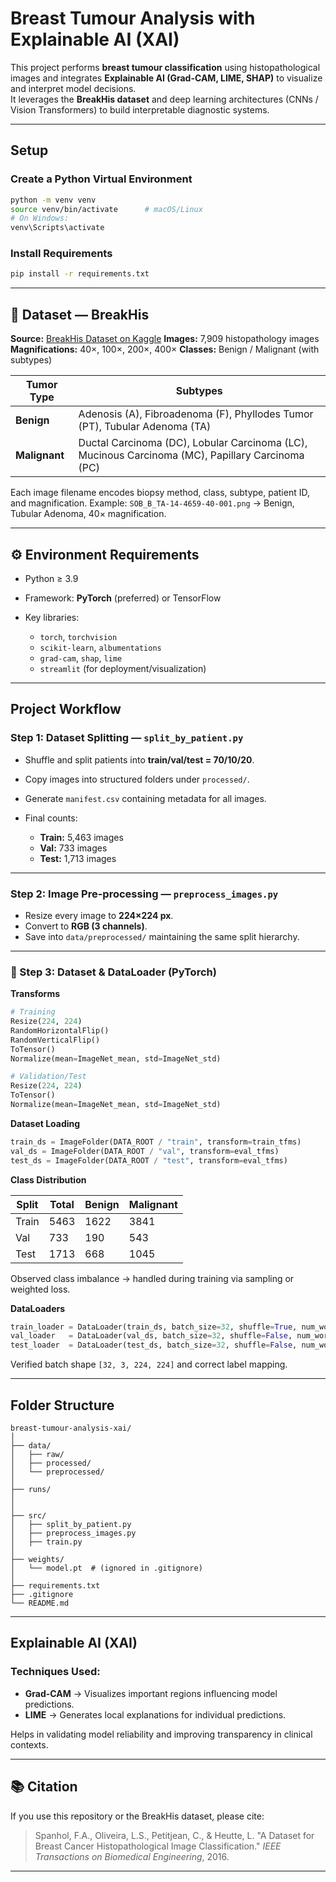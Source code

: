 
# Breast Tumour Analysis with Explainable AI (XAI)

This project performs **breast tumour classification** using histopathological images and integrates **Explainable AI (Grad-CAM, LIME, SHAP)** to visualize and interpret model decisions.  
It leverages the **BreakHis dataset** and deep learning architectures (CNNs / Vision Transformers) to build interpretable diagnostic systems.

---

## Setup

### Create a Python Virtual Environment
```bash
python -m venv venv
source venv/bin/activate      # macOS/Linux
# On Windows:
venv\Scripts\activate
````

### Install Requirements

```bash
pip install -r requirements.txt
```

---

## 🧬 Dataset — BreakHis

**Source:** [BreakHis Dataset on Kaggle](https://www.kaggle.com/datasets/tathagatbanerjee/breakhis-breast-cancer-histopathological)
**Images:** 7,909 histopathology images
**Magnifications:** 40×, 100×, 200×, 400×
**Classes:** Benign / Malignant (with subtypes)

| Tumor Type    | Subtypes                                                                                         |
| ------------- | ------------------------------------------------------------------------------------------------ |
| **Benign**    | Adenosis (A), Fibroadenoma (F), Phyllodes Tumor (PT), Tubular Adenoma (TA)                       |
| **Malignant** | Ductal Carcinoma (DC), Lobular Carcinoma (LC), Mucinous Carcinoma (MC), Papillary Carcinoma (PC) |

Each image filename encodes biopsy method, class, subtype, patient ID, and magnification.
Example:
`SOB_B_TA-14-4659-40-001.png` → Benign, Tubular Adenoma, 40× magnification.

---

## ⚙️ Environment Requirements

* Python ≥ 3.9
* Framework: **PyTorch** (preferred) or TensorFlow
* Key libraries:

  * `torch`, `torchvision`
  * `scikit-learn`, `albumentations`
  * `grad-cam`, `shap`, `lime`
  * `streamlit` (for deployment/visualization)

---

## Project Workflow

### Step 1: Dataset Splitting — `split_by_patient.py`

* Shuffle and split patients into **train/val/test = 70/10/20**.
* Copy images into structured folders under `processed/`.
* Generate `manifest.csv` containing metadata for all images.
* Final counts:

  * **Train:** 5,463 images
  * **Val:** 733 images
  * **Test:** 1,713 images

---

### Step 2: Image Pre-processing — `preprocess_images.py`

* Resize every image to **224×224 px**.
* Convert to **RGB (3 channels)**.
* Save into `data/preprocessed/` maintaining the same split hierarchy.

---

### 🧠 Step 3: Dataset & DataLoader (PyTorch)

**Transforms**

```python
# Training
Resize(224, 224)
RandomHorizontalFlip()
RandomVerticalFlip()
ToTensor()
Normalize(mean=ImageNet_mean, std=ImageNet_std)

# Validation/Test
Resize(224, 224)
ToTensor()
Normalize(mean=ImageNet_mean, std=ImageNet_std)
```

**Dataset Loading**

```python
train_ds = ImageFolder(DATA_ROOT / "train", transform=train_tfms)
val_ds = ImageFolder(DATA_ROOT / "val", transform=eval_tfms)
test_ds = ImageFolder(DATA_ROOT / "test", transform=eval_tfms)
```

**Class Distribution**

| Split | Total | Benign | Malignant |
| ----- | ----- | ------ | --------- |
| Train | 5463  | 1622   | 3841      |
| Val   | 733   | 190    | 543       |
| Test  | 1713  | 668    | 1045      |

Observed class imbalance → handled during training via sampling or weighted loss.

**DataLoaders**

```python
train_loader = DataLoader(train_ds, batch_size=32, shuffle=True, num_workers=4)
val_loader   = DataLoader(val_ds, batch_size=32, shuffle=False, num_workers=4)
test_loader  = DataLoader(test_ds, batch_size=32, shuffle=False, num_workers=4)
```

Verified batch shape `[32, 3, 224, 224]` and correct label mapping.

---

## Folder Structure

```
breast-tumour-analysis-xai/
│
├── data/
│   ├── raw/
│   ├── processed/
│   └── preprocessed/
│
├── runs/
│   
│
├── src/
│   ├── split_by_patient.py
│   ├── preprocess_images.py
│   ├── train.py
│
├── weights/
│   └── model.pt  # (ignored in .gitignore)
│
├── requirements.txt
├── .gitignore
└── README.md
```

---

## Explainable AI (XAI)

### Techniques Used:

* **Grad-CAM** → Visualizes important regions influencing model predictions.
* **LIME** → Generates local explanations for individual predictions.

Helps in validating model reliability and improving transparency in clinical contexts.

---

## 📚 Citation

If you use this repository or the BreakHis dataset, please cite:

> Spanhol, F.A., Oliveira, L.S., Petitjean, C., & Heutte, L.
> "A Dataset for Breast Cancer Histopathological Image Classification."
> *IEEE Transactions on Biomedical Engineering*, 2016.

---
